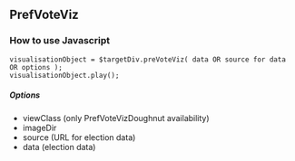 ## PrefVoteViz

### How to use Javascript

```
visualisationObject = $targetDiv.preVoteViz( data OR source for data OR options );
visualisationObject.play();
```

##### Options 

- viewClass (only PrefVoteVizDoughnut availability)
- imageDir
- source (URL for election data)
- data (election data)
